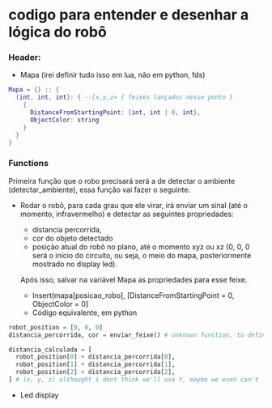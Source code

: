 # codigo para entender e desenhar a lógica do robô

### Header:
  - Mapa (irei definir tudo isso em lua, não em python, fds)
```lua
Mapa = {} :: {
  {int, int, int}: { --[x,y,z= { feixes lançados nesse ponto } 
    { 
      DistanceFromStartingPoint: {int, int | 0, int},
      ObjectColor: string
    }
  }
}
```

### Functions
Primeira função que o robo precisará será a de detectar o ambiente (detectar_ambiente), essa função vai fazer o seguinte:
  - Rodar o robô, para cada grau que ele virar, irá enviar um sinal (até o momento, infravermelho) e detectar as seguintes propriedades:
    - distancia percorrida,
    - cor do objeto detectado
    - posição atual do robô no plano, até o momento xyz ou xz (0, 0, 0 será o início do circuito, ou seja, o meio do mapa, posteriormente mostrado no display led).

    Após isso, salvar na variável Mapa as propriedades para esse feixe.
    - Insert(mapa[posicao_robo], [DistanceFromStartingPoint = 0, ObjectColor = 0]
    - Código equivalente, em python
```py
robot_position = [0, 0, 0]
distancia_percorrida, cor = enviar_feixe() # unknown function, to define

distancia_calculada = [ 
  robot_position[0] + distancia_percorrida[0],  
  robot_position[1] + distancia_percorrida[1],  
  robot_position[2] + distancia_percorrida[2],  
] # (x, y, z) althought i dont think we'll use Y, maybe we even can't
```

- Led display

